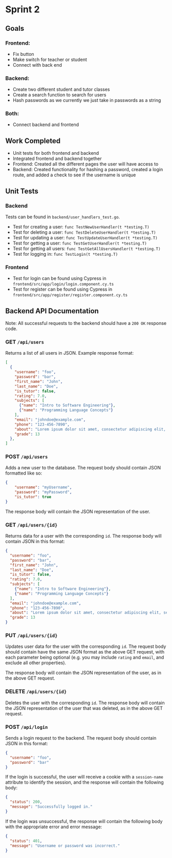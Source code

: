 # Sprint 2

## Goals
### Frontend:
- Fix button
- Make switch for teacher or student
- Connect with back end
  
### Backend:
- Create two different student and tutor classes
- Create a search function to search for users
- Hash passwords as we currently we just take in passwords as a string
 
### Both:
- Connect backend and frontend

## Work Completed
  - Unit tests for both frontend and backend
  - Integrated frontend and backend together
  - Frontend: Created all the different pages the user will have access to 
  - Backend: Created functionality for hashing a password, created a login route, and added a check to see if the username is unique

## Unit Tests
### Backend
Tests can be found in `backend/user_handlers_test.go`.
- Test for creating a user: `func TestNewUserHandler(t *testing.T)`
- Test for deleting a user: `func TestDeleteUserHandler(t *testing.T)`
- Test for updating a user: `func TestUpdateUserHandler(t *testing.T)`
- Test for getting a user: `func TestGetUserHandler(t *testing.T)`
- Test for getting all users: `func TestGetAllUsersHandler(t *testing.T)`
- Test for logging in: `func TestLogin(t *testing.T)`


### Frontend
- Test for login can be found using Cypress in `frontend/src/app/login/login.component.cy.ts`
- Test for register can be found using Cypress in `frontend/src/app/register/register.component.cy.ts`

## Backend API Documentation
Note: All successful requests to the backend should have a `200 OK` response code.
### GET `/api/users`
Returns a list of all users in JSON. Example response format:
```json
[
  {
    "username": "foo",
    "password": "bar",
    "first_name": "John",
    "last_name": "Doe",
    "is_tutor": false,
    "rating": 7.0,
    "subjects": [
      {"name": "Intro to Software Engineering"},
      {"name": "Programming Language Concepts"}
    ],
    "email": "johndoe@example.com",
    "phone": "123-456-7890",
    "about": "Lorem ipsum dolor sit amet, consectetur adipiscing elit, sed do eiusmod tempor incididunt ut labore et dolore magna aliqua.",
    "grade": 13
  },
]
```

### POST `/api/users`
Adds a new user to the database. The request body should contain JSON formatted like so: 
```json
{
    "username": "myUsername",
    "password": "myPassword",
    "is_tutor": true
}
```

The response body will contain the JSON representation of the user.

### GET `/api/users/{id}`
Returns data for a user with the corresponding `id`. The response body will contain JSON in this format:
```json
{
  "username": "foo",
  "password": "bar",
  "first_name": "John",
  "last_name": "Doe",
  "is_tutor": false,
  "rating": 7.0,
  "subjects": [
    {"name": "Intro to Software Engineering"},
    {"name": "Programming Language Concepts"}
  ],
  "email": "johndoe@example.com",
  "phone": "123-456-7890",
  "about": "Lorem ipsum dolor sit amet, consectetur adipiscing elit, sed do eiusmod tempor incididunt ut labore et dolore magna aliqua.",
  "grade": 13 
}
```

### PUT `/api/users/{id}`
Updates user data for the user with the corresponding `id`. The request body should contain have the same JSON format as the above GET request, with each parameter being optional (e.g. you may include `rating` and `email`, and exclude all other properties).

The response body will contain the JSON representation of the user, as in the above GET request.

### DELETE `/api/users/{id}`
Deletes the user with the corresponding `id`. The response body will contain the JSON representation of the user that was deleted, as in the above GET request.

### POST `/api/login`
Sends a login request to the backend. The request body should contain JSON in this format:
```json
{
  "username": "foo",
  "password": "bar"
}
```

If the login is successful, the user will receive a cookie with a `session-name` attribute to identify the session, and the response will contain the following body:
```json
{
  "status": 200,
  "message": "Successfully logged in."
}
```

If the login was unsuccessful, the response will contain the following body with the appropriate error and error message:
```json
{
  "status": 401,
  "message": "Username or password was incorrect."
}
```
